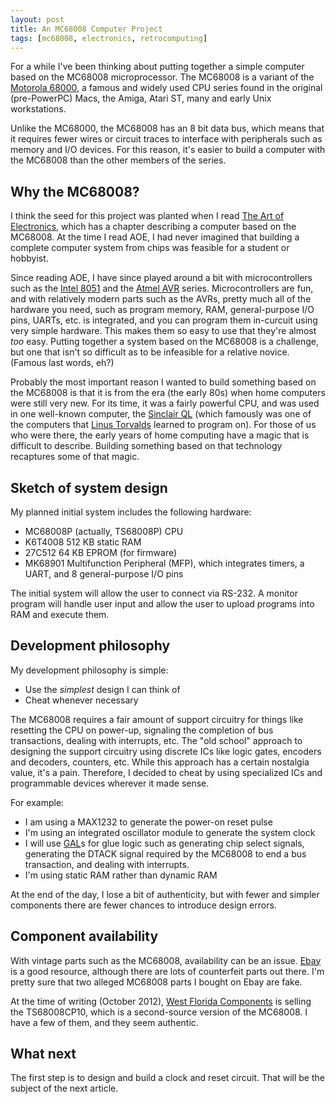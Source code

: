 ```yaml
---
layout: post
title: An MC68008 Computer Project
tags: [mc68008, electronics, retrocomputing]
---
```


For a while I've been thinking about putting together a simple
computer based on the MC68008 microprocessor.  The MC68008 is
a variant of the [Motorola 68000](http://en.wikipedia.org/wiki/Motorola_68000),
a famous and widely used CPU series found in the original (pre-PowerPC)
Macs, the Amiga, Atari ST, many and early Unix workstations.

Unlike the MC68000, the MC68008 has an 8 bit data bus, which means
that it requires fewer wires or circuit traces to interface with
peripherals such as memory and I/O devices.  For this reason,
it's easier to build a computer with the MC68008 than the other
members of the series.

## Why the MC68008?

I think the seed for this project was planted when I read
[The Art of Electronics](http://frank.harvard.edu/aoe/), which has a
chapter describing a computer based on the MC68008.  At the time
I read AOE, I had never imagined that building a complete
computer system from chips was feasible for a student or hobbyist.

Since reading AOE, I have since played around a bit with microcontrollers
such as the [Intel 8051](http://en.wikipedia.org/wiki/Intel_8051)
and the [Atmel AVR](http://en.wikipedia.org/wiki/Atmel_AVR) series.
Microcontrollers are fun, and with relatively modern parts such as
the AVRs, pretty much all of the hardware you need, such as
program memory, RAM, general-purpose I/O pins, UARTs, etc. is
integrated, and you can program them in-curcuit using very simple
hardware.  This makes them so easy to use that they're almost *too* easy.
Putting together a system based on the MC68008 is a challenge, but
one that isn't so difficult as to be infeasible for a relative
novice.  (Famous last words, eh?)

Probably the most important reason I wanted to build something
based on the MC68008 is that it is from the era (the early 80s)
when home computers were still very new. For its time,
it was a fairly powerful CPU, and was used in one well-known
computer, the [Sinclair QL](http://en.wikipedia.org/wiki/Sinclair_ql)
(which famously was one of the computers that
[Linus Torvalds](http://en.wikipedia.org/wiki/Linus_torvalds)
learned to program on).  For those of us who were there,
the early years of home computing have a magic that is difficult
to describe.  Building something based on that technology
recaptures some of that magic.

## Sketch of system design

My planned initial system includes the following hardware:

* MC68008P (actually, TS68008P) CPU
* K6T4008 512 KB static RAM
* 27C512 64 KB EPROM (for firmware)
* MK68901 Multifunction Peripheral (MFP), which integrates timers, a UART, and
  8 general-purpose I/O pins

The initial system will allow the user to connect via RS-232.
A monitor program will handle user input and allow the user to
upload programs into RAM and execute them.

## Development philosophy

My development philosophy is simple:

* Use the *simplest* design I can think of
* Cheat whenever necessary

The MC68008 requires a fair amount of support circuitry for things
like resetting the CPU on power-up, signaling the completion of
bus transactions, dealing with interrupts, etc.  The "old school" approach
to designing the support circuitry using discrete ICs like logic gates,
encoders and decoders, counters, etc.  While this approach has a certain
nostalgia value, it's a pain.  Therefore, I decided to cheat by using
specialized ICs and programmable devices wherever it made sense.

For example:

* I am using a MAX1232 to generate the power-on reset pulse
* I'm using an integrated oscillator module to generate the system clock
* I will use [GAL](http://en.wikipedia.org/wiki/Generic_array_logic)s
  for glue logic such as generating chip select signals, generating
  the DTACK signal required by the MC68008 to end a bus transaction,
  and dealing with interrupts.
* I'm using static RAM rather than dynamic RAM

At the end of the day, I lose a bit of authenticity, but with fewer
and simpler components there are fewer chances to introduce design errors.

## Component availability

With vintage parts such as the MC68008, availability can be an issue.
[Ebay](http://www.ebay.com) is a good resource, although there are lots
of counterfeit parts out there.  I'm pretty sure that two alleged
MC68008 parts I bought on Ebay are fake.

At the time of writing (October 2012),
[West Florida Components](http://www.westfloridacomponents.com/) is selling
the TS68008CP10, which is a second-source version of the MC68008.
I have a few of them, and they seem authentic.

## What next

The first step is to design and build a clock and reset circuit.
That will be the subject of the next article.
